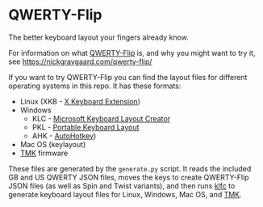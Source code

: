 QWERTY-Flip
===========

The better keyboard layout your fingers already know.

For information on what [QWERTY-Flip](https://nickgravgaard.com/qwerty-flip/) is,
and why you might want to try it, see https://nickgravgaard.com/qwerty-flip/

If you want to try QWERTY-Flip you can find the layout files for different
operating systems in this repo. It has these formats:
* Linux (XKB - [X Keyboard Extension](https://wiki.archlinux.org/index.php/X_keyboard_extension))
* Windows
    * KLC - [Microsoft Keyboard Layout Creator](https://www.microsoft.com/en-us/download/details.aspx?id=102134)
    * PKL - [Portable Keyboard Layout](http://pkl.sourceforge.net/)
    * AHK - [AutoHotkey](https://www.autohotkey.com/))
* Mac OS (keylayout)
* [TMK](https://github.com/tmk) firmware

These files are generated by the `generate.py` script. It reads the included GB
and US QWERTY JSON files, moves the keys to create QWERTY-Flip JSON files (as
well as Spin and Twist variants), and then runs
[klfc](https://github.com/39aldo39/klfc) to generate keyboard layout files for
Linux, Windows, Mac OS, and [TMK](https://github.com/tmk).

